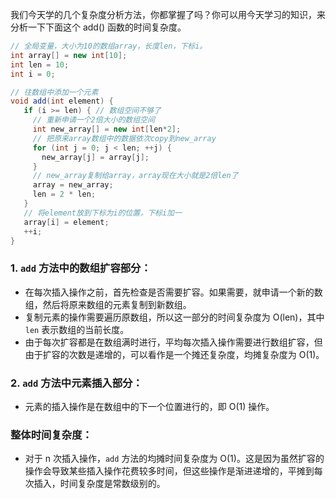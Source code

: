 

我们今天学的几个复杂度分析方法，你都掌握了吗？你可以用今天学习的知识，来分析一下下面这个 add() 函数的时间复杂度。

```java
// 全局变量，大小为10的数组array，长度len，下标i。
int array[] = new int[10]; 
int len = 10;
int i = 0;

// 往数组中添加一个元素
void add(int element) {
   if (i >= len) { // 数组空间不够了
     // 重新申请一个2倍大小的数组空间
     int new_array[] = new int[len*2];
     // 把原来array数组中的数据依次copy到new_array
     for (int j = 0; j < len; ++j) {
       new_array[j] = array[j];
     }
     // new_array复制给array，array现在大小就是2倍len了
     array = new_array;
     len = 2 * len;
   }
   // 将element放到下标为i的位置，下标i加一
   array[i] = element;
   ++i;
}
```



### 1. `add` 方法中的数组扩容部分：

- 在每次插入操作之前，首先检查是否需要扩容。如果需要，就申请一个新的数组，然后将原来数组的元素复制到新数组。
- 复制元素的操作需要遍历原数组，所以这一部分的时间复杂度为 O(len)，其中 `len` 表示数组的当前长度。
- 由于每次扩容都是在数组满时进行，平均每次插入操作需要进行数组扩容，但由于扩容的次数是递增的，可以看作是一个摊还复杂度，均摊复杂度为 O(1)。

### 2. `add` 方法中元素插入部分：

- 元素的插入操作是在数组中的下一个位置进行的，即 O(1) 操作。

### 整体时间复杂度：

- 对于 n 次插入操作，`add` 方法的均摊时间复杂度为 O(1)。这是因为虽然扩容的操作会导致某些插入操作花费较多时间，但这些操作是渐进递增的，平摊到每次插入，时间复杂度是常数级别的。